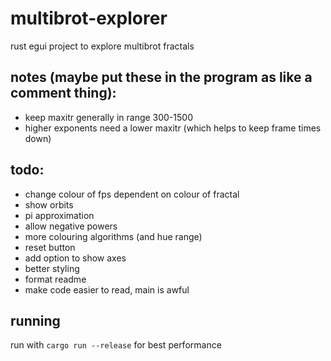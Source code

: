 # multibrot-explorer
rust egui project to explore multibrot fractals

## notes (maybe put these in the program as like a comment thing): 
- keep maxitr generally in range 300-1500
- higher exponents need a lower maxitr (which helps to keep frame times down)

## todo:
- change colour of fps dependent on colour of fractal
- show orbits
- pi approximation
- allow negative powers
- more colouring algorithms (and hue range)
- reset button
- add option to show axes
- better styling
- format readme
- make code easier to read, main is awful

## running
run with `cargo run --release` for best performance
